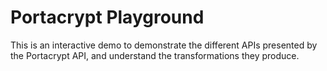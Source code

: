 Portacrypt Playground
==============

This is an interactive demo to demonstrate the different APIs presented by the
Portacrypt API, and understand the transformations they produce.
